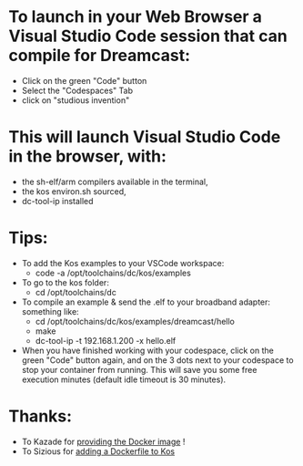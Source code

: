 # To launch in your Web Browser a Visual Studio Code session that can compile for Dreamcast:
* Click on the green "Code" button
* Select the "Codespaces" Tab
* click on "studious invention"

# This will launch Visual Studio Code in the browser, with:
* the sh-elf/arm compilers available in the terminal,
* the kos environ.sh sourced,
* dc-tool-ip installed

# Tips:
  * To add the Kos examples to your VSCode workspace:
    * code -a /opt/toolchains/dc/kos/examples
  * To go to the kos folder:
    * cd /opt/toolchains/dc
  * To compile an example & send the .elf to your broadband adapter: something like:
    * cd /opt/toolchains/dc/kos/examples/dreamcast/hello
    * make
    * dc-tool-ip -t 192.168.1.200 -x hello.elf
  * When you have finished working with your codespace, click on the green "Code" button again, and on the 3 dots next to your codespace to stop your container from running. This will save you some free execution minutes (default idle timeout is 30 minutes).
  
# Thanks:
* To Kazade for [providing the Docker image](https://hub.docker.com/r/kazade/dreamcast-sdk/) !
* To Sizious for [adding a Dockerfile to Kos](https://github.com/KallistiOS/KallistiOS/blob/master/utils/dc-chain/docker/stable/Dockerfile)
